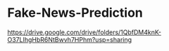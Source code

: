 # Fake-News-Prediction

https://drive.google.com/drive/folders/1QbfDM4knK-O37LIhgHbR6NtBwvh7HPhm?usp=sharing
